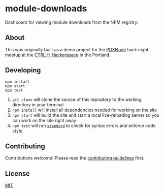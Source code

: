 # module-downloads

Dashboard for viewing module downloads from the NPM registry.

## About

This was originally built as a demo project for the [PDXNode](http://pdxnode.org) hack night meetup at the [CTRL-H Hackerspace](http://pdxhackerspace.org) in the Portland.

## Developing

```
npm install
npm start
npm test
```

1. `git clone` will clone the source of this repository to the working directory in your terminal
1. `npm install` will install all dependencies needed for working on the site
1. `npm start` will build the site and start a local live-reloading server so you can work on the site right away
1. `npm test` will run [`standard`](standardjs.com) to check for syntax errors and enforce code style.

## Contributing

Contributions welcome! Please read the [contributing guidelines](CONTRIBUTING.md) first.

## License

[MIT](LICENSE.md)
